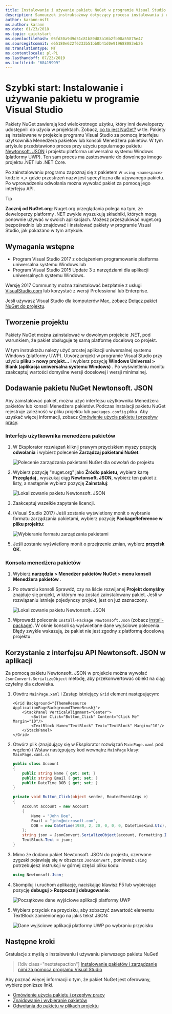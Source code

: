 ```yaml
---
title: Instalowanie i używanie pakietu NuGet w programie Visual Studio
description: Samouczek instruktażowy dotyczący procesu instalowania i używania pakietu NuGet w projekcie programu Visual Studio.
author: karann-msft
ms.author: karann
ms.date: 01/23/2018
ms.topic: quickstart
ms.openlocfilehash: 05fd30a9d9d51c81b89d83a16b2fb08a55875e47
ms.sourcegitcommit: e65180e622f6233b51bb0b41d0e919688083eb26
ms.translationtype: MT
ms.contentlocale: pl-PL
ms.lasthandoff: 07/23/2019
ms.locfileid: "68419999"
---
```

# <a name="quickstart-install-and-use-a-package-in-visual-studio"></a>Szybki start: Instalowanie i używanie pakietu w programie Visual Studio

Pakiety NuGet zawierają kod wielokrotnego użytku, który inni deweloperzy udostępnili do użycia w projektach. Zobacz, [co to jest NuGet?](../What-is-NuGet.md) w tle. Pakiety są instalowane w projekcie programu Visual Studio za pomocą interfejsu użytkownika Menedżera pakietów lub konsoli Menedżera pakietów. W tym artykule przedstawiono proces przy użyciu popularnego pakietu [Newtonsoft. JSON](https://www.nuget.org/packages/Newtonsoft.Json/) i projektu platforma uniwersalna systemu Windows (platformy UWP). Ten sam proces ma zastosowanie do dowolnego innego projektu .NET lub .NET Core.

Po zainstalowaniu programu zapoznaj się z pakietem w `using <namespace>` kodzie \<,\> gdzie przestrzeń nazw jest specyficzna dla używanego pakietu. Po wprowadzeniu odwołania można wywołać pakiet za pomocą jego interfejsu API.

> [!Tip]
> **Zacznij od NuGet.org**: Nuget.org przeglądania polega na tym, że deweloperzy platformy .NET zwykle wyszukują składniki, których mogą ponownie używać w swoich aplikacjach. Możesz przeszukiwać nuget.org bezpośrednio lub znajdować i instalować pakiety w programie Visual Studio, jak pokazano w tym artykule.

## <a name="prerequisites"></a>Wymagania wstępne

- Program Visual Studio 2017 z obciążeniem programowanie platforma uniwersalna systemu Windows lub
- Program Visual Studio 2015 Update 3 z narzędziami dla aplikacji uniwersalnych systemu Windows.

Wersję 2017 Community można zainstalować bezpłatnie z usługi [VisualStudio.com](https://www.visualstudio.com/) lub korzystać z wersji Professional lub Enterprise.

Jeśli używasz Visual Studio dla komputerów Mac, zobacz [Dołącz pakiet NuGet do projektu](/visualstudio/mac/nuget-walkthrough).

## <a name="create-a-project"></a>Tworzenie projektu

Pakiety NuGet można zainstalować w dowolnym projekcie .NET, pod warunkiem, że pakiet obsługuje tę samą platformę docelową co projekt.

W tym instruktażu należy użyć prostej aplikacji uniwersalnej systemu Windows (platformy UWP). Utwórz projekt w programie Visual Studio przy użyciu **pliku > nowy projekt...** i wybierz pozycję **Windows Universal > Blank (aplikacja uniwersalna systemu Windows)** . Po wyświetleniu monitu zaakceptuj wartości domyślne wersji docelowej i wersji minimalnej.

## <a name="add-the-newtonsoftjson-nuget-package"></a>Dodawanie pakietu NuGet Newtonsoft. JSON

Aby zainstalować pakiet, można użyć interfejsu użytkownika Menedżera pakietów lub konsoli Menedżera pakietów. Podczas instalacji pakietu NuGet rejestruje zależność w pliku projektu lub `packages.config` pliku. Aby uzyskać więcej informacji, zobacz [Omówienie użycia pakietu i przepływ pracy](../consume-packages/Overview-and-Workflow.md).

### <a name="package-manager-ui"></a>Interfejs użytkownika menedżera pakietów

1. W Eksplorator rozwiązań kliknij prawym przyciskiem myszy pozycję **odwołania** i wybierz polecenie **Zarządzaj pakietami NuGet**.

    ![Polecenie zarządzania pakietami NuGet dla odwołań do projektu](media/QS_Use-02-ManageNuGetPackages.png)

1. Wybierz pozycję "nuget.org" jako **Źródło pakietu**, wybierz kartę **Przeglądaj** , wyszukaj ciąg **Newtonsoft. JSON**, wybierz ten pakiet z listy, a następnie wybierz pozycję **Zainstaluj**:

    ![Lokalizowanie pakietu Newtonsoft. JSON](media/QS_Use-03-NewtonsoftJson.png)

1. Zaakceptuj wszelkie zapytanie licencji.

1. (Visual Studio 2017) Jeśli zostanie wyświetlony monit o wybranie formatu zarządzania pakietami, wybierz pozycję **PackageReference w pliku projektu**:

    ![Wybieranie formatu zarządzania pakietami](media/QS_Use-03b-SelectFormat.png)

1. Jeśli zostanie wyświetlony monit o przejrzenie zmian, wybierz **przycisk OK**.

### <a name="package-manager-console"></a>Konsola menedżera pakietów

1. Wybierz **narzędzia > Menedżer pakietów NuGet > menu konsoli Menedżera pakietów** .

1. Po otwarciu konsoli Sprawdź, czy na liście rozwijanej **Projekt domyślny** znajduje się projekt, w którym ma zostać zainstalowany pakiet. Jeśli w rozwiązaniu istnieje pojedynczy projekt, jest on już zaznaczony.

    ![Lokalizowanie pakietu Newtonsoft. JSON](media/QS_Use-08-Console1.png)

1. Wprowadź polecenie `Install-Package Newtonsoft.Json` (zobacz [install-package](../reference/ps-reference/ps-ref-install-package.md)). W oknie konsoli są wyświetlane dane wyjściowe polecenia. Błędy zwykle wskazują, że pakiet nie jest zgodny z platformą docelową projektu.

## <a name="use-the-newtonsoftjson-api-in-the-app"></a>Korzystanie z interfejsu API Newtonsoft. JSON w aplikacji

Za pomocą pakietu Newtonsoft. JSON w projekcie można wywołać `JsonConvert.SerializeObject` metodę, aby przekonwertować obiekt na ciąg czytelny dla człowieka.

1. Otwórz `MainPage.xaml` i Zastąp istniejący `Grid` element następującym:

    ```xaml
    <Grid Background="{ThemeResource ApplicationPageBackgroundThemeBrush}">
        <StackPanel VerticalAlignment="Center">
            <Button Click="Button_Click" Content="Click Me" Margin="10"/>
            <TextBlock Name="TextBlock" Text="TextBlock" Margin="10"/>
        </StackPanel>
    </Grid>
    ```

1. Otwórz plik (znajdujący się w Eksplorator rozwiązań `MainPage.xaml` pod węzłem) i Wstaw następujący kod wewnątrz `MainPage` klasy: `MainPage.xaml.cs`

    ```cs
    public class Account
    {
        public string Name { get; set; }
        public string Email { get; set; }
        public DateTime DOB { get; set; }
    }

    private void Button_Click(object sender, RoutedEventArgs e)
    {
        Account account = new Account
        {
            Name = "John Doe",
            Email = "john@microsoft.com",
            DOB = new DateTime(1980, 2, 20, 0, 0, 0, DateTimeKind.Utc),
        };
        string json = JsonConvert.SerializeObject(account, Formatting.Indented);
        TextBlock.Text = json;
    }
    ```

1. Mimo że dodano pakiet Newtonsoft. JSON do projektu, czerwone zygzaki pojawiają się w obszarze `JsonConvert` , ponieważ `using` potrzebujesz instrukcji w górnej części pliku kodu:

    ```cs
    using Newtonsoft.Json;
    ```

1. Skompiluj i uruchom aplikację, naciskając klawisz F5 lub wybierając pozycję **debuguj > Rozpocznij debugowanie**:

    ![Początkowe dane wyjściowe aplikacji platformy UWP](media/QS_Use-06-AppStart.png)

1. Wybierz przycisk na przycisku, aby zobaczyć zawartość elementu TextBlock zamienionego na jakiś tekst JSON:

    ![Dane wyjściowe aplikacji platformy UWP po wybraniu przycisku](media/QS_Use-07-AppEnd.png)

## <a name="next-steps"></a>Następne kroki

Gratulacje z myślą o instalowaniu i używaniu pierwszego pakietu NuGet!

> [!div class="nextstepaction"]
> [Instalowanie pakietów i zarządzanie nimi za pomocą programu Visual Studio](../consume-packages/install-use-packages-visual-studio.md)

Aby poznać więcej informacji o tym, że pakiet NuGet jest oferowany, wybierz poniższe linki.

- [Omówienie użycia pakietu i przepływ pracy](../consume-packages/overview-and-workflow.md)
- [Znajdowanie i wybieranie pakietów](../consume-packages/finding-and-choosing-packages.md)
- [Odwołania do pakietu w plikach projektu](../consume-packages/package-references-in-project-files.md)
